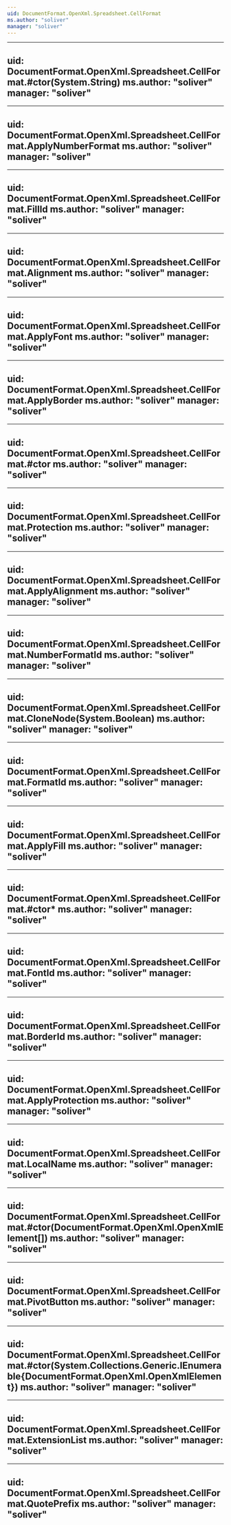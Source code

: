 ```yaml
---
uid: DocumentFormat.OpenXml.Spreadsheet.CellFormat
ms.author: "soliver"
manager: "soliver"
---
```


---
uid: DocumentFormat.OpenXml.Spreadsheet.CellFormat.#ctor(System.String)
ms.author: "soliver"
manager: "soliver"
---

---
uid: DocumentFormat.OpenXml.Spreadsheet.CellFormat.ApplyNumberFormat
ms.author: "soliver"
manager: "soliver"
---

---
uid: DocumentFormat.OpenXml.Spreadsheet.CellFormat.FillId
ms.author: "soliver"
manager: "soliver"
---

---
uid: DocumentFormat.OpenXml.Spreadsheet.CellFormat.Alignment
ms.author: "soliver"
manager: "soliver"
---

---
uid: DocumentFormat.OpenXml.Spreadsheet.CellFormat.ApplyFont
ms.author: "soliver"
manager: "soliver"
---

---
uid: DocumentFormat.OpenXml.Spreadsheet.CellFormat.ApplyBorder
ms.author: "soliver"
manager: "soliver"
---

---
uid: DocumentFormat.OpenXml.Spreadsheet.CellFormat.#ctor
ms.author: "soliver"
manager: "soliver"
---

---
uid: DocumentFormat.OpenXml.Spreadsheet.CellFormat.Protection
ms.author: "soliver"
manager: "soliver"
---

---
uid: DocumentFormat.OpenXml.Spreadsheet.CellFormat.ApplyAlignment
ms.author: "soliver"
manager: "soliver"
---

---
uid: DocumentFormat.OpenXml.Spreadsheet.CellFormat.NumberFormatId
ms.author: "soliver"
manager: "soliver"
---

---
uid: DocumentFormat.OpenXml.Spreadsheet.CellFormat.CloneNode(System.Boolean)
ms.author: "soliver"
manager: "soliver"
---

---
uid: DocumentFormat.OpenXml.Spreadsheet.CellFormat.FormatId
ms.author: "soliver"
manager: "soliver"
---

---
uid: DocumentFormat.OpenXml.Spreadsheet.CellFormat.ApplyFill
ms.author: "soliver"
manager: "soliver"
---

---
uid: DocumentFormat.OpenXml.Spreadsheet.CellFormat.#ctor*
ms.author: "soliver"
manager: "soliver"
---

---
uid: DocumentFormat.OpenXml.Spreadsheet.CellFormat.FontId
ms.author: "soliver"
manager: "soliver"
---

---
uid: DocumentFormat.OpenXml.Spreadsheet.CellFormat.BorderId
ms.author: "soliver"
manager: "soliver"
---

---
uid: DocumentFormat.OpenXml.Spreadsheet.CellFormat.ApplyProtection
ms.author: "soliver"
manager: "soliver"
---

---
uid: DocumentFormat.OpenXml.Spreadsheet.CellFormat.LocalName
ms.author: "soliver"
manager: "soliver"
---

---
uid: DocumentFormat.OpenXml.Spreadsheet.CellFormat.#ctor(DocumentFormat.OpenXml.OpenXmlElement[])
ms.author: "soliver"
manager: "soliver"
---

---
uid: DocumentFormat.OpenXml.Spreadsheet.CellFormat.PivotButton
ms.author: "soliver"
manager: "soliver"
---

---
uid: DocumentFormat.OpenXml.Spreadsheet.CellFormat.#ctor(System.Collections.Generic.IEnumerable{DocumentFormat.OpenXml.OpenXmlElement})
ms.author: "soliver"
manager: "soliver"
---

---
uid: DocumentFormat.OpenXml.Spreadsheet.CellFormat.ExtensionList
ms.author: "soliver"
manager: "soliver"
---

---
uid: DocumentFormat.OpenXml.Spreadsheet.CellFormat.QuotePrefix
ms.author: "soliver"
manager: "soliver"
---
